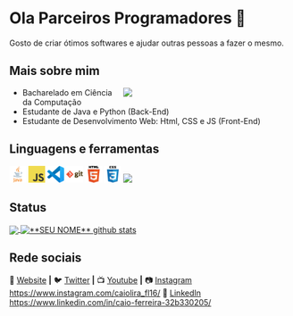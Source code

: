 # Ola Parceiros Programadores 👋

Gosto de criar ótimos softwares e ajudar outras pessoas a fazer o mesmo.

## Mais sobre mim

<img align="right" width="300" src="https://i2.wp.com/allhtaccess.info/wp-content/uploads/2018/03/programming.gif?fit=1281%2C716&ssl=1" />

- Bacharelado em Ciência da Computação
- Estudante de Java e Python (Back-End)
- Estudante de Desenvolvimento Web: Html, CSS e JS (Front-End)

## Linguagens e ferramentas


<code><img height="30" src="https://raw.githubusercontent.com/github/explore/80688e429a7d4ef2fca1e82350fe8e3517d3494d/topics/java/java.png"></code>
<code><img height="30" src="https://raw.githubusercontent.com/github/explore/80688e429a7d4ef2fca1e82350fe8e3517d3494d/topics/javascript/javascript.png"></code>
<code><img height="30" src="https://raw.githubusercontent.com/github/explore/80688e429a7d4ef2fca1e82350fe8e3517d3494d/topics/visual-studio-code/visual-studio-code.png"></code>
<code><img height="30" src="https://raw.githubusercontent.com/github/explore/80688e429a7d4ef2fca1e82350fe8e3517d3494d/topics/git/git.png"></code>
<code><img height="30" src="https://raw.githubusercontent.com/github/explore/80688e429a7d4ef2fca1e82350fe8e3517d3494d/topics/html/html.png"></code>
<code><img height="30" src="https://raw.githubusercontent.com/github/explore/80688e429a7d4ef2fca1e82350fe8e3517d3494d/topics/css/css.png"></code>
<code><img height="30" src="https://logodownload.org/wp-content/uploads/2019/10/adobe-photoshop-logo-0.png"></code>

## Status

<a href="https://github.com/Gurupreet">
  <img align="center" src="https://github-readme-stats.vercel.app/api/top-langs/?username=CaioLira18&theme=dracula&hide_langs_below=1" />
</a>

<a href="https://github.com/Gurupreet">
 <img align="center" src="https://github-readme-stats.vercel.app/api?username=CaioLira18&show_icons=true&theme=dracula&line_height=27" alt="**SEU NOME** github stats"/>
</a>

[website]: https://codedev.ga/
[twitter]: https://twitter.com/SEUTWITTER
[youtube]: https://www.youtube.com/user/SEUYOUTUBE/
[instagram]: https://www.instagram.com/SEUINSTAGRAM/
[linkedin]: https://www.linkedin.com/in/SEULINKEDIN/

<br>

## Rede sociais

🏡 [Website][website] **|**
🐦 [Twitter][twitter] **|**
📺 [Youtube][youtube] **|**
📷 [Instagram][instagram] https://www.instagram.com/caiolira_fl16/
👔 [LinkedIn][linkedin] https://www.linkedin.com/in/caio-ferreira-32b330205/
